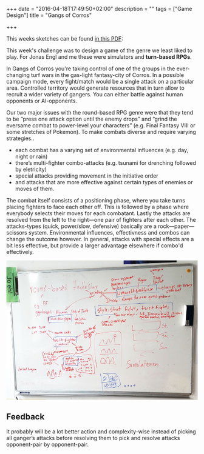 +++
date = "2016-04-18T17:49:50+02:00"
description = ""
tags = ["Game Design"]
title = "Gangs of Corros"

+++

This weeks sketches can be found <a href="/media/gangs_of_corros/sketches.pdf">in this PDF</a>:

<object data="/media/gangs_of_corros/sketches.pdf" type="application/pdf" width="100%" height="600px">
</object>

<!--more-->

This week's challenge was to design a game of the genre we least liked to play. For Jonas Engl and me these were simulators and **turn-based RPGs**.

In Gangs of Corros you're taking control of one of the groups in the ever-changing turf wars in the gas-light fantasy-city of Corros. In a possible campaign mode, every fight/match would be a single attack on a particular area. Controlled territory would generate resources that in turn allow to recruit a wider variety of gangers. You can either battle against human opponents or AI-opponents.

Our two major issues with the round-based RPG genre were that they tend to be “press one attack option until the enemy drops” and “grind the eversame combat to power-level your characters”  (e.g. Final Fantasy VIII or some stretches of Pokemon). To make combats diverse and require varying strategies‥

* each combat has a varying set of environmental influences (e.g. day, night or rain)
* there’s multi-fighter combo-attacks (e.g. tsunami for drenching followed by eletricity)
* special attacks providing movement in the initiative order
* and attacks that are more effective against certain types of enemies or moves of them.

The combat itself consists of a positioning phase, where you take turns placing fighters to face each other off. This is followed by a phase where everybody selects their moves for each combatant. Lastly the attacks are resolved from the left to the right―one pair of fighters after each other. The attacks-types (quick, power/slow, defensive) basically are a rock—paper—scissors system. Environmental influences, effectivness and combos can change the outcome however. In
general, attacks with special effects are a bit less effective, but provide a larger advantage elsewhere if combo'd effectively.

<img src="/media/gangs_of_corros/hacknslay_whiteboard.jpg" class="figure">

## Feedback

It probably will be a lot better action and complexity-wise instead of picking all ganger’s attacks before resolving them to pick and resolve attacks opponent-pair by opponent-pair.

